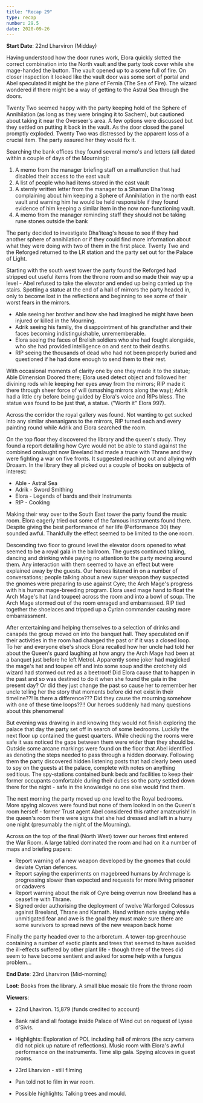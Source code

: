 ```yaml
---
title: "Recap 29"
type: recap
number: 29.5
date: 2020-09-26
---
```


**Start Date**: 22nd Lharviron (Midday)
 
Having understood how the door runes work, Elora quickly slotted the correct combination into the North vault and the party took cover while she mage-handed the button. The vault opened up to a scene full of fire. On closer inspection it looked like the vault door was some sort of portal and Abel speculated it might be the plane of Fernia (The Sea of Fire). The wizard wondered if there might be a way of getting to the Astral Sea through the doors.
 
Twenty Two seemed happy with the party keeping hold of the Sphere of Annihilation (as long as they were bringing it to Sachem), but cautioned about taking it near the Overseer's area. A few options were discussed but they settled on putting it back in the vault. As the door closed the panel promptly exploded. Twenty Two was distressed by the apparent loss of a crucial item. The party assured her they would fix it.
 
Searching the bank offices they found several memo's and letters (all dated within a couple of days of the Mourning):
1. A memo from the manager briefing staff on a malfunction that had disabled their access to the east vault
2. A list of people who had items stored in the east vault
3. A sternly written letter from the manager to a Shaman Dha'iteag complaining about him keeping a Sphere of Annihilation in the north east vault and warning him he would be held responsible if they found evidence of him keeping a similar item in the now non-functioning vault.
4. A memo from the manager reminding staff they should not be taking rune stones outside the bank
 
The party decided to investigate Dha'iteag's house to see if they had another sphere of annihilation or if they could find more information about what they were doing with two of them in the first place. Twenty Two and the Reforged returned to the LR station and the party set out for the Palace of Light.
 
Starting with the south west tower the party found the Reforged had stripped out useful items from the throne room and so made their way up a level - Abel refused to take the elevator and ended up being carried up the stairs. Spotting a statue at the end of a hall of mirrors the party headed in, only to become lost in the reflections and beginning to see some of their worst fears in the mirrors. 

* Able seeing her brother and how she had imagined he might have been injured or killed in the Mourning.
* Adrik seeing his family, the disappointment of his grandfather and their faces becoming indistinguishable, unrememberable.
* Elora seeing the faces of Brelish soldiers who she had fought alongside, who she had provided intelligence on and sent to their deaths.
* RIP seeing the thousands of dead who had not been properly buried and questioned if he had done enough to send them to their rest.

With occasional moments of clarity one by one they made it to the statue; Able Dimension Doored there; Elora used detect object and followed her divining rods while keeping her eyes away from the mirrors; RIP made it there through sheer force of will (smashing mirrors along the way); Adrik had a little cry before being guided by Elora's voice and RIPs bless. The statue was found to be just that, a statue. ("Worth it" Elora 997).
 
Across the corridor the royal gallery was found. Not wanting to get sucked into any similar shenanigans to the mirrors, RIP turned each and every painting round while Adrik and Elora searched the room.
 
On the top floor they discovered the library and the queen's study. They found a report detailing how Cyre would not be able to stand against the combined onslaught now Breeland had made a truce with Thrane and they were fighting a war on five fronts. It suggested reaching out and allying with Droaam. In the library they all picked out a couple of books on subjects of interest:
- Able - Astral Sea
- Adrik - Sword Smithing
- Elora - Legends of bards and their Instruments
- RIP - Cooking
 
Making their way over to the South East tower the party found the music room. Elora eagerly tried out some of the famous instruments found there. Despite giving the best performance of her life (Performance 30) they sounded awful. Thankfully the effect seemed to be limited to the one room.
 
Descending two floor to ground level the elevator doors opened to what seemed to be a royal gala in the ballroom. The guests continued talking, dancing and drinking while paying no attention to the party moving around them. Any interaction with them seemed to have an effect but were explained away by the guests. Our heroes listened in on a number of conversations; people talking about a new super weapon they suspected the gnomes were preparing to use against Cyre; the Arch Mage's progress with his human mage-breeding program. Elora used mage hand to float the Arch Mage's hat (and toupee) across the room and into a bowl of soup. The Arch Mage stormed out of the room enraged and embarrassed. RIP tied together the shoelaces and tripped up a Cyrian commander causing more embarrassment.
 
After entertaining and helping themselves to a selection of drinks and canapés the group moved on into the banquet hall. They speculated on if their activities in the room had changed the past or if it was a closed loop. To her and everyone else's shock Elora recalled how her uncle had told her about the Queen's guard laughing at how angry the Arch Mage had been at a banquet just before he left Metrol. Apparently some joker had magicked the mage's hat and toupee off and into some soup and the crotchety old wizard had stormed out red as a beetroot! Did Elora cause that to happen in the past and so was destined to do it when she found the gala in the present day? Or did they just change the past so cause her to remember her uncle telling her the story that moments before did not exist in their timeline??! Is there a difference??? Did they cause the mourning somehow with one of these time loops??!! Our heroes suddenly had many questions about this phenomena!
 
But evening was drawing in and knowing they would not finish exploring the palace that day the party set off in search of some bedrooms. Luckily the next floor up contained the guest quarters. While checking the rooms were safe it was noticed the gaps between them were wider than they should be. Outside some arcane markings were found on the floor that Abel identified as denoting the steps needed to pass through a hidden doorway. Following them the party discovered hidden listening posts that had clearly been used to spy on the guests at the palace, complete with notes on anything seditious. The spy-stations contained bunk beds and facilities to keep their former occupants comfortable during their duties so the party settled down there for the night - safe in the knowledge no one else would find them.
 
The next morning the party moved up one level to the Royal bedrooms. More spying alcoves were found but none of them looked in on the Queen's room herself - former Trust agent Abel considered this rather amateurish! In the queen's room there were signs that she had dressed and left in a hurry one night (presumably the night of the Mourning).
 
Across on the top of the final (North West) tower our heroes first entered the War Room. A large tabled dominated the room and had on it a number of maps and briefing papers:
- Report warning of a new weapon developed by the gnomes that could deviate Cyrian defences.
- Report saying the experiments on magebreed humans by Archmage is progressing slower than expected and requests for more living prisoner or cadavers
- Report warning about the risk of Cyre being overrun now Breeland has a ceasefire with Thrane.
- Signed order authorising the deployment of twelve Warforged Colossus against Breeland, Thrane and Karnath. Hand written note saying while unmitigated fear and awe is the goal they must make sure there are some survivors to spread news of the new weapon back home
 
Finally the party headed over to the arboretum. A tower-top greenhouse containing a number of exotic plants and trees that seemed to have avoided the ill-effects suffered by other plant life - though three of the trees did seem to have become sentient and asked for some help with a fungus problem…
 
**End Date**: 23rd Lharviron (Mid-morning)
 
**Loot**: Books from the library. A small blue mosaic tile from the throne room
 
**Viewers**:
- 22nd Lhaviron. 15,879 (funds credited to account)
 - Bank raid and all footage inside Palace of Wind cut on request of Lysse d'Sivis.
 - Highlights: Exploration of POL including hall of mirrors (the scry camera did not pick up nature of reflections). Music room with Elora's awful performance on the instruments. Time slip gala. Spying alcoves in guest rooms.
 
- 23rd Lharvion - still filming
 - Pan told not to film in war room.
 - Possible highlights: Talking trees and mould.
